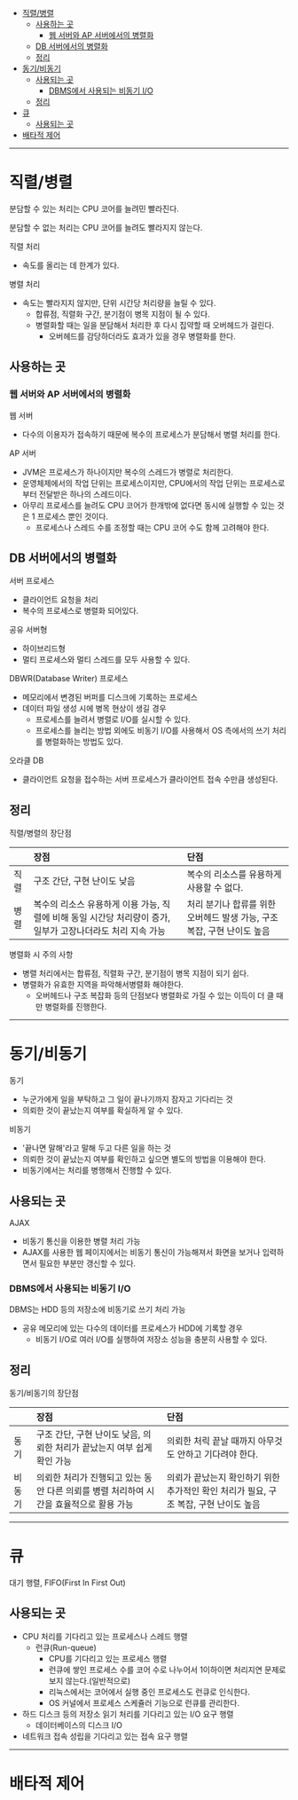 - [직렬/병렬](#직렬병렬)
	- [사용하는 곳](#사용하는-곳)
		- [웹 서버와 AP 서버에서의 병렬화](#웹-서버와-ap-서버에서의-병렬화)
	- [DB 서버에서의 병렬화](#db-서버에서의-병렬화)
	- [정리](#정리)
- [동기/비동기](#동기비동기)
	- [사용되는 곳](#사용되는-곳)
		- [DBMS에서 사용되는 비동기 I/O](#dbms에서-사용되는-비동기-io)
	- [정리](#정리-1)
- [큐](#큐)
	- [사용되는 곳](#사용되는-곳-1)
- [배타적 제어](#배타적-제어)

---

# 직렬/병렬

분담할 수 있는 처리는 CPU 코어를 늘려민 빨라진다.

분담할 수 없는 처리는 CPU 코어를 늘려도 빨라지지 않는다.

직렬 처리

- 속도를 올리는 데 한계가 있다.

병렬 처리

- 속도는 빨라지지 않지만, 단위 시간당 처리량을 늘릴 수 있다.
  - 합류점, 직렬화 구간, 분기점이 병목 지점이 될 수 있다.
  - 병렬화할 때는 일을 분담해서 처리한 후 다시 집약할 때 오버헤드가 걸린다.
    - 오버헤드를 감당하더라도 효과가 있을 경우 병렬화를 한다.

## 사용하는 곳

### 웹 서버와 AP 서버에서의 병렬화

웹 서버

- 다수의 이용자가 접속하기 때문에 복수의 프로세스가 분담해서 병렬 처리를 한다.

AP 서버

- JVM은 프로세스가 하나이지만 복수의 스레드가 병렬로 처리한다.
- 운영체제에서의 작업 단위는 프로세스이지만, CPU에서의 작업 단위는 프로세스로부터 전달받은 하나의 스레드이다.
- 아무리 프로세스를 늘려도 CPU 코어가 한개밖에 없다면 동시에 실행할 수 있는 것은 1 프로세스 뿐인 것이다.
  - 프로세스나 스레드 수를 조정할 때는 CPU 코어 수도 함께 고려해야 한다.

## DB 서버에서의 병렬화

서버 프로세스

- 클라이언트 요청을 처리
- 복수의 프로세스로 병렬화 되어있다.

공유 서버형

- 하이브리드형
- 멀티 프로세스와 멀티 스레드를 모두 사용할 수 있다.

DBWR(Database Writer) 프로세스

- 메모리에서 변경된 버퍼를 디스크에 기록하는 프로세스
- 데이터 파일 생성 시에 병목 현상이 생길 경우
  - 프로세스를 늘려서 병렬로 I/O를 실시할 수 있다.
  - 프로세스를 늘리는 방법 외에도 비동기 I/O를 사용해서 OS 측에서의 쓰기 처리를 병렬화하는 방법도 있다.

오라클 DB

- 클라이언트 요청을 접수하는 서버 프로세스가 클라이언트 접속 수만큼 생성된다.

## 정리

직렬/병렬의 장단점

||장점|단점|
|:---|:---|:---|
|직렬|구조 간단, 구현 난이도 낮음|복수의 리소스를 유용하게 사용할 수 없다.|
|병렬|복수의 리소스 유용하게 이용 가능, 직렬에 비해 동일 시간당 처리량이 증가, 일부가 고장나더라도 처리 지속 가능|처리 분기나 합류를 위한 오버헤드 발생 가능, 구조 복잡, 구현 난이도 높음|

병렬화 시 주의 사항

- 병렬 처리에서는 합류점, 직렬화 구간, 분기점이 병목 지점이 되기 쉽다.
- 병렬화가 유효한 지역을 파악해서병렬화 해야한다.
  - 오버헤드나 구조 복잡화 등의 단점보다 병렬화로 가질 수 있는 이득이 더 클 때만 병렬화를 진행한다.

---

# 동기/비동기

동기

- 누군가에게 일을 부탁하고 그 일이 끝나기까지 잠자고 기다리는 것
- 의뢰한 것이 끝났는지 여부를 확실하게 알 수 있다.

비동기

- '끝나면 말해'라고 말해 두고 다른 일을 하는 것
- 의뢰한 것이 끝났는지 여부를 확인하고 싶으면 별도의 방법을 이용해야 한다.
- 비동기에서는 처리를 병행해서 진행할 수 있다.

## 사용되는 곳

AJAX

- 비동기 통신을 이용한 병렬 처리 가능
- AJAX를 사용한 웹 페이지에서는 비동기 통신이 가능해져서 화면을 보거나 입력하면서 필요한 부분만 갱신할 수 있다.

### DBMS에서 사용되는 비동기 I/O

DBMS는 HDD 등의 저장소에 비동기로 쓰기 처리 가능

- 공유 메모리에 있는 다수의 데이터를 프로세스가 HDD에 기록할 경우
  - 비동기 I/O로 여러 I/O를 실행하여 저장소 성능을 충분히 사용할 수 있다.

## 정리

동기/비동기의 장단점

||장점|단점|
|:---|:---|:---|
|동기|구조 간단, 구현 난이도 낮음, 의뢰한 처리가 끝났는지 여부 쉽게 확인 가능|의뢰한 처릭 끝날 때까지 아무것도 안하고 기다려야 한다.|
|비동기|의뢰한 처리가 진행되고 있는 동안 다른 의뢰를 병렬 처리하여 시간을 효율적으로 활용 가능|의뢰가 끝났는지 확인하기 위한 추가적인 확인 처리가 필요, 구조 복잡, 구현 난이도 높음|

---

# 큐

대기 행렬, FIFO(First In First Out)

## 사용되는 곳

- CPU 처리를 기다리고 있는 프로세스나 스레드 행렬
  - 런큐(Run-queue)
    - CPU를 기다리고 있는 프로세스 행렬
    - 런큐에 쌓인 프로세스 수를 코어 수로 나누어서 1이하이면 처리지연 문제로 보지 않는다.(일반적으로)
    - 리눅스에서는 코어에서 실행 중인 프로세스도 런큐로 인식한다.
    - OS 커널에서 프로세스 스케쥴러 기능으로 런큐를 관리한다.
- 하드 디스크 등의 저장소 읽기 처리를 기다리고 있는 I/O 요구 행렬
  - 데이터베이스의 디스크 I/O
- 네트워크 접속 성립을 기다리고 있는 접속 요구 행렬

---

# 배타적 제어


